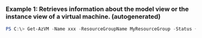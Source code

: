 ### Example 1: Retrieves information about the model view or the instance view of a virtual machine. (autogenerated)
```powershell
PS C:\> Get-AzVM -Name xxx -ResourceGroupName MyResourceGroup -Status {Status}

```


